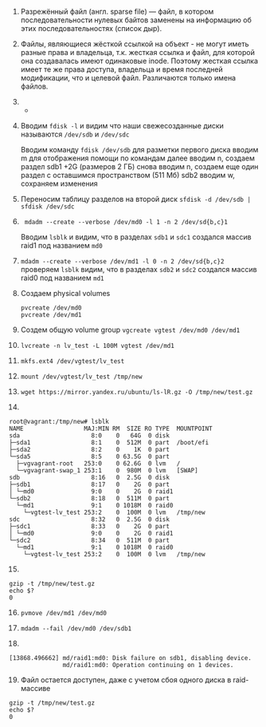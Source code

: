 1. Разрежённый файл (англ. sparse file) — файл, в котором последовательности нулевых байтов заменены на информацию об этих последовательностях (список дыр).

2. Файлы, являющиеся жёсткой ссылкой на объект - не могут иметь разные права и владельца, т.к. жесткая ссылка и файл, для которой она создавалась имеют одинаковые inode. Поэтому жесткая ссылка имеет те же права доступа, владельца и время последней модификации, что и целевой файл. Различаются только имена файлов.

3. -

4. Вводим `fdisk -l` и видим что наши свежесозданные диски называются `/dev/sdb` и `/dev/sdc`

   Вводим команду `fdisk /dev/sdb` для разметки первого диска
   вводим m для отображения помощи по командам
   далее вводим n, создаем раздел sdb1 +2G (размеров 2 ГБ)
   снова вводим n, создаем еще один раздел с оставшимся пространством (511 Мб) sdb2
   вводим w, сохраняем изменения

5. Переносим таблицу разделов на второй диск `sfdisk -d /dev/sdb | sfdisk /dev/sdc`

6. ` mdadm --create --verbose /dev/md0 -l 1 -n 2 /dev/sd{b,c}1`

   Вводим `lsblk` и видим, что в разделах `sdb1` и `sdc1` создался массив raid1 под названием `md0`

7. `mdadm --create --verbose /dev/md1 -l 0 -n 2 /dev/sd{b,c}2`
проверяем `lsblk`
видим, что в разделах `sdb2` и `sdc2` создался массив raid0 под названием `md1`

8. Создаем physical volumes
   ```
   pvcreate /dev/md0
   pvcreate /dev/md1
   ```

9.  Создем общую volume group `vgcreate vgtest /dev/md0 /dev/md1`
 
10. `lvcreate -n lv_test -L 100M vgtest /dev/md1`

11. `mkfs.ext4 /dev/vgtest/lv_test`

12. `mount /dev/vgtest/lv_test /tmp/new`

13. `wget https://mirror.yandex.ru/ubuntu/ls-lR.gz -O /tmp/new/test.gz`

14. 
```
root@vagrant:/tmp/new# lsblk
NAME                 MAJ:MIN RM  SIZE RO TYPE  MOUNTPOINT
sda                    8:0    0   64G  0 disk
├─sda1                 8:1    0  512M  0 part  /boot/efi
├─sda2                 8:2    0    1K  0 part
└─sda5                 8:5    0 63.5G  0 part
  ├─vgvagrant-root   253:0    0 62.6G  0 lvm   /
  └─vgvagrant-swap_1 253:1    0  980M  0 lvm   [SWAP]
sdb                    8:16   0  2.5G  0 disk
├─sdb1                 8:17   0    2G  0 part
│ └─md0                9:0    0    2G  0 raid1
└─sdb2                 8:18   0  511M  0 part
  └─md1                9:1    0 1018M  0 raid0
    └─vgtest-lv_test 253:2    0  100M  0 lvm   /tmp/new
sdc                    8:32   0  2.5G  0 disk
├─sdc1                 8:33   0    2G  0 part
│ └─md0                9:0    0    2G  0 raid1
└─sdc2                 8:34   0  511M  0 part
  └─md1                9:1    0 1018M  0 raid0
    └─vgtest-lv_test 253:2    0  100M  0 lvm   /tmp/new
```

15. 
```
gzip -t /tmp/new/test.gz
echo $?
0
```

16. `pvmove /dev/md1 /dev/md0`

17. `mdadm --fail /dev/md0 /dev/sdb1`

18.  
```
[13868.496662] md/raid1:md0: Disk failure on sdb1, disabling device.
               md/raid1:md0: Operation continuing on 1 devices.
```
   
19. Файл остается доступен, даже с учетом сбоя одного диска в raid-массиве
```
gzip -t /tmp/new/test.gz
echo $?
0
```

